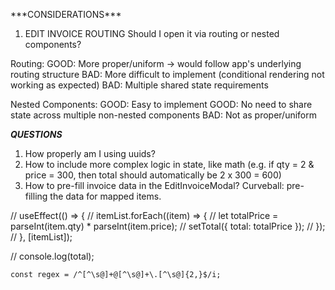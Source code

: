 \*\*\*CONSIDERATIONS\*\*\*

1. EDIT INVOICE ROUTING
   Should I open it via routing or nested components?

Routing:
GOOD: More proper/uniform -> would follow app's underlying routing structure
BAD: More difficult to implement (conditional rendering not working as expected)
BAD: Multiple shared state requirements

Nested Components:
GOOD: Easy to implement
GOOD: No need to share state across multiple non-nested components
BAD: Not as proper/uniform

**_QUESTIONS_**

1. How properly am I using uuids?
2. How to include more complex logic in state, like math (e.g. if qty = 2 & price = 300, then total should automatically be 2 x 300 = 600)
3. How to pre-fill invoice data in the EditInvoiceModal? Curveball: pre-filling the data for mapped items.

// useEffect(() => {
// itemList.forEach((item) => {
// let totalPrice = parseInt(item.qty) \* parseInt(item.price);
// setTotal({ total: totalPrice });
// });
// }, [itemList]);

// console.log(total);

    const regex = /^[^\s@]+@[^\s@]+\.[^\s@]{2,}$/i;
